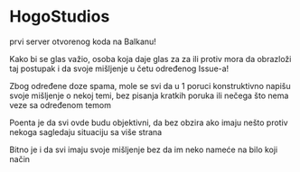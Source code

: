# HogoStudios
prvi server otvorenog koda na Balkanu!




Kako bi se glas važio, osoba koja daje glas za za ili protiv
mora da obrazloži taj postupak i da svoje mišljenje u četu određenog Issue-a!


Zbog određene doze spama, mole se svi da u 1 poruci konstruktivno napišu svoje mišljenje
o nekoj temi, bez pisanja kratkih poruka ili nečega što nema veze sa određenom temom


Poenta je da svi ovde budu objektivni, da bez obzira ako imaju nešto protiv nekoga sagledaju situaciju sa više strana


Bitno je i da svi imaju svoje mišljenje bez da im neko nameće na bilo koji način
